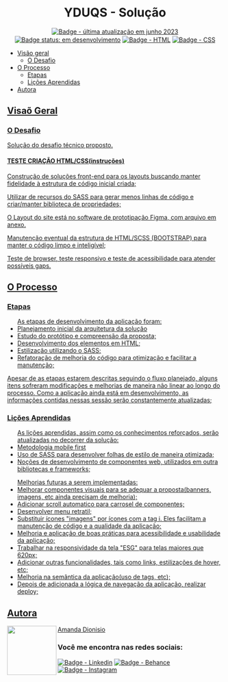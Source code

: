 <h1 align="center">YDUQS - Solução</h1>


<!--TODO: adicionar badge SASS e Bootstrap-->
<p align="center">
  <a href=""><img src="https://img.shields.io/badge/%C3%BAltima%20atualiza%C3%A7%C3%A3o-jun%202023-blue" align="center" alt="Badge - última atualização em junho  2023" /></a>
  <a href=""><img src="https://img.shields.io/badge/status-em%20desenvolvimento-yellowgreen" align="center" alt="Badge status: em desenvolvimento" /></a>
  <a href=""><img src="https://img.shields.io/badge/HTML5-E34F26?style=for-the-badge&logo=html5&logoColor=white" align="center" alt="Badge - HTML" /></a>
  <a href=""><img src="https://img.shields.io/badge/CSS3-1572B6?style=for-the-badge&logo=css3&logoColor=white" align="center" alt="Badge - CSS" /></a>
</p>

<!--TODO:
-Adicionar deploy: <a href="" align="center">Link do projeto</a>-->

<ul>
  <li><a href="#visao-geral">Visão geral</a> 
    <ul>
      <li><a href="#o-desafio">O Desafio</a></li>
    </ul>
  </li>  
  <li><a href="#o-processo">O Processo</a>
    <ul>
      <li><a href="#etapas">Etapas</a></li>
      <li><a href="#licoes-aprendidas">Lições Aprendidas</a></li>
    </ul>
  </li>  
  <li><a href="#autora">Autora</li>
</ul>

<h2 id="visao-geral">Visaõ Geral</h2>

<h3 id="o-desafio">O Desafio</h3>
<p>Solução do desafio técnico proposto.</p> 

<h4>TESTE CRIAÇÃO HTML/CSS(instruções)</h4>
<p>Construção de soluções front-end para os layouts buscando manter fidelidade à estrutura de código inicial criada;</p>
<p>Utilizar de recursos do SASS para gerar menos linhas de código e criar/manter biblioteca de propriedades;</p>
<p>O Layout do site está no software de prototipação Figma, com arquivo em anexo.</p>
<p>Manutenção eventual da estrutura de HTML/SCSS (BOOTSTRAP) para manter o código limpo e inteligível;</p>
<p>Teste de browser, teste responsivo e teste de acessibilidade para atender possíveis gaps.</p>

<h2 id="o-processo">O Processo</h2>

<h3 id="etapas">Etapas</h3>
<ul>As etapas de desenvolvimento da aplicação foram:
  <li>Planejamento inicial da arquitetura da solução</li>
  <li>Estudo do protótipo e compreensão da proposta;</li>
  <li>Desenvolvimento dos elementos em HTML;</li>
  <li>Estilização utilizando o SASS;</li>
  <li>Refatoração de melhoria do código para otimização e facilitar a manutenção;</li>
</ul>
<p>Apesar de as etapas estarem descritas seguindo o fluxo planejado, alguns itens sofreram modificações e melhorias de maneira não linear ao longo do processo. Como a aplicação ainda está em desenvolvimento, as informações contidas nessas sessão serão constantemente atualizadas;</p>

<h3 id="licoes-aprendidadas">Lições Aprendidas</h3>
<ul>As lições aprendidas, assim como os conhecimentos reforçados, serão atualizadas no decorrer da solução:
  <li>Metodologia mobile first</li>
  <li>Uso de SASS para desenvolver folhas de estilo de maneira otimizada;</li>
  <li>Noções de desenvolvimento de componentes web, utilizados em outra bibliotecas e frameworks;</li>
</ul> 

<ul>Melhorias futuras a serem implementadas:
  <li>Melhorar componentes visuais para se adequar a proposta(banners, imagens, etc ainda precisam de melhoria);</li>
  <li>Adicionar scroll automatico para carrosel de componentes;</li>
  <li>Desenvolver menu retratil;</li>
  <li>Substituir ícones "imagens" por ícones com a tag i. Eles facilitam a manutenção de código e a qualidade da aplicação;</li>
  <li>Melhoria e aplicação de boas práticas para acessibilidade e usabilidade da aplicação;</li>
  <li>Trabalhar na responsividade da tela "ESG" para telas maiores que 620px;</li>
  <li>Adicionar outras funcionalidades, tais como links, estilizações de hover, etc;</li>
  <li>Melhoria na semântica da aplicação(uso de tags, etc);</li>
  <li>Depois de adicionada a lógica de navegação da aplicação, realizar deploy;</li>
</ul>

<h2 id="autora" align="left">Autora</h2>
<img align="left" src="https://avatars.githubusercontent.com/u/104245596?s=400&u=22dddd54d435db2df3c8f6e91c881be3cdc31170&v=4" width=115>
<a href="https://github.com/amandafd">Amanda Dionisio</a>
<h3 align="left">Você me encontra nas redes sociais:</h3>
<p align="left">
  <a href="https://www.linkedin.com/in/amanda-felipe-dionisio"><img src="https://img.shields.io/badge/LinkedIn-0077B5?style=for-the-badge&logo=linkedin&logoColor=white" alt="Badge - Linkedin" /></a>
  <a href="https://www.behance.net/amanda_dionisio"><img src="https://img.shields.io/badge/-Behance-blue?style=for-the-badge&logo=behance&logoColor=white" alt="Badge - Behance" /></a>
  <a href="https://www.instagram.com/amandafdionisio/"><img src="https://img.shields.io/badge/Instagram-E4405F?style=for-the-badge&logo=instagram&logoColor=white"  alt="Badge - Instagram" /></a>
</p>
